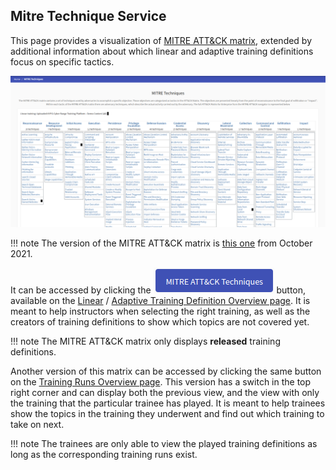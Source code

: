 ## Mitre Technique Service
This page provides a visualization of [MITRE ATT&CK matrix](https://attack.mitre.org/), extended by additional information about which linear and adaptive training definitions focus on specific tactics. 

<p align="center">
  <img src="../../../../img/user-guide-basic/training-agenda/training-definition/mitre/mitre-attack-matrix.png">
</p>

!!! note
    The version of the MITRE ATT&CK matrix is [this one](https://attack.mitre.org/resources/updates/updates-october-2021/index.html) from October 2021.

It can be accessed by clicking the ![upload-button](../../../img/buttons/mitre-attack-techniques-button.png) button, available on the [Linear](../linear-training-definition/#linear-training-definition-overview) / [Adaptive Training Definition Overview page](../adaptive-training-definition/#adaptive-training-definition-overview). It is meant to help instructors when selecting the right training, as well as the creators of training definitions to show which topics are not covered yet.

!!! note
    The MITRE ATT&CK matrix only displays **released** training definitions.

Another version of this matrix can be accessed by clicking the same button on the [Training Runs Overview page](../../training-run/linear-training-run/#training-runs-overview). This version has a switch in the top right corner and can display both the previous view, and the view with only the training that the particular trainee has played. It is meant to help trainees show the topics in the training they underwent and find out which training to take on next.

!!! note
    The trainees are only able to view the played training definitions as long as the corresponding training runs exist.  

